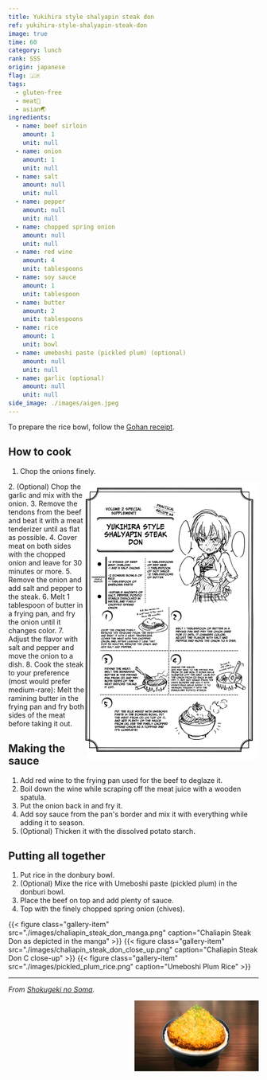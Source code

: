 ```yaml
---
title: Yukihira style shalyapin steak don
ref: yukihira-style-shalyapin-steak-don
image: true
time: 60
category: lunch
rank: SSS
origin: japanese
flag: 🇯🇵
tags:
  - gluten-free
  - meat🥩
  - asian🌏
ingredients:
  - name: beef sirloin
    amount: 1
    unit: null
  - name: onion
    amount: 1
    unit: null
  - name: salt
    amount: null
    unit: null
  - name: pepper
    amount: null
    unit: null
  - name: chopped spring onion
    amount: null
    unit: null
  - name: red wine
    amount: 4
    unit: tablespoons
  - name: soy sauce
    amount: 1
    unit: tablespoon
  - name: butter
    amount: 2
    unit: tablespoons
  - name: rice
    amount: 1
    unit: bowl
  - name: umeboshi paste (pickled plum) (optional)
    amount: null
    unit: null
  - name: garlic (optional)
    amount: null
    unit: null
side_image: ./images/aigen.jpeg
---
```


To prepare the rice bowl, follow the [Gohan receipt](recipe/gohan-rice/).

## How to cook
1. Chop the onions finely.
<img src="images/manga_recipe.png" title="Original Yukihira style shalyapin steak don receipt" alt="Original Yukihira style shalyapin steak don receipt" style="width:350px; float:right;"/>
2. (Optional) Chop the garlic and mix with the onion.
3. Remove the tendons from the beef and beat it with a meat tenderizer until as flat as possible.
4. Cover meat on both sides with the chopped onion and leave for 30 minutes or more. 
5. Remove the onion and add salt and pepper to the steak.
6. Melt 1 tablespoon of butter in a frying pan, and fry the onion until it changes color.
7. Adjust the flavor with salt and pepper and move the onion to a dish.
8. Cook the steak to your preference (most would prefer medium-rare): Melt the ramining butter in the frying pan and fry both sides of the meat before taking it out.

## Making the sauce

1. Add red wine to the frying pan used for the beef to deglaze it. 
2. Boil down the wine while scraping off the meat juice with a wooden spatula.
3. Put the onion back in and fry it.
4. Add soy sauce from the pan's border and mix it with everything while adding it to season.
5. (Optional) Thicken it with the dissolved potato starch.

## Putting all together
1. Put rice in the donbury bowl.
2. (Optional) Mixe the rice with Umeboshi paste (pickled plum) in the donburi bowl. 
3. Place the beef on top and add plenty of sauce. 
4. Top with the finely chopped spring onion (chives).

<div class="gallery gallery-3">
{{< figure class="gallery-item" src="./images/chaliapin_steak_don_manga.png" caption="Chaliapin Steak Don as depicted in the manga" >}}
{{< figure class="gallery-item" src="./images/chaliapin_steak_don_close_up.png" caption="Chaliapin Steak Don C close-up" >}}
{{< figure class="gallery-item" src="./images/pickled_plum_rice.png" caption="Umeboshi Plum Rice" >}}
</div>

---

_From [Shokugeki no Soma](https://shokugekinosoma.fandom.com/wiki/Chaliapin_Steak_Don)._

<img src="images/chaliapin_steak_don.png" style="width:250px; float:right;"/>
